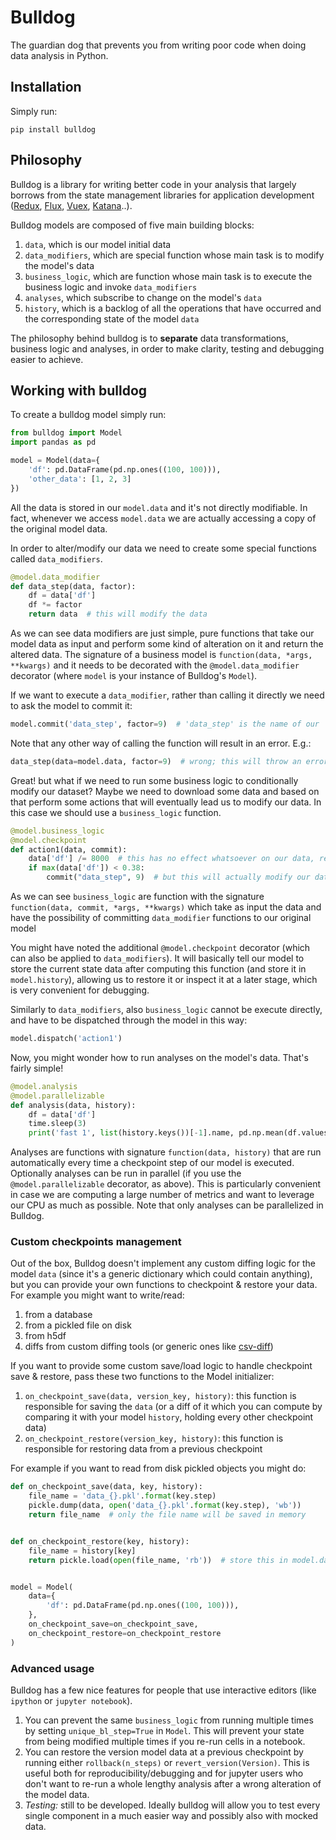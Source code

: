 # Bulldog

The guardian dog that prevents you from writing poor code when doing data analysis in Python.

## Installation

Simply run:

`pip install bulldog`

## Philosophy

Bulldog is a library for writing better code in your analysis that largely borrows from the state management libraries for application development ([Redux](https://github.com/reduxjs/redux), [Flux](https://github.com/facebook/flux), [Vuex](https://github.com/vuejs/vuex), [Katana](https://github.com/BendingSpoons/katana-swift)..).

Bulldog models are composed of five main building blocks:
1) `data`, which is our model initial data
2) `data_modifiers`, which are special function whose main task is to modify the model's data
3) `business_logic`, which are function whose main task is to execute the business logic and invoke `data_modifiers`
4) `analyses`, which subscribe to change on the model's `data`
5) `history`, which is a backlog of all the operations that have occurred and the corresponding state of the model `data`

The philosophy behind bulldog is to **separate** data transformations, business logic and analyses, in order to make
clarity, testing and debugging easier to achieve.

## Working with bulldog

To create a bulldog model simply run:
```python
from bulldog import Model
import pandas as pd

model = Model(data={
    'df': pd.DataFrame(pd.np.ones((100, 100))),
    'other_data': [1, 2, 3]
})
```

All the data is stored in our `model.data` and it's not directly modifiable. In fact, whenever we access `model.data` we are actually accessing a copy of the original model data.

In order to alter/modify our data we need to create some special functions called `data_modifiers`.

```python
@model.data_modifier
def data_step(data, factor):
    df = data['df']
    df *= factor
    return data  # this will modify the data
```

As we can see data modifiers are just simple, pure functions that take our model data as input and perform some kind of alteration on it 
and return the altered data. The signature of a business model is `function(data, *args, **kwargs)` and it needs to be
decorated with the `@model.data_modifier` decorator (where `model` is your instance of Bulldog's `Model`).

If we want to execute a `data_modifier`, rather than calling it directly we need to ask the model to commit it:

```python
model.commit('data_step', factor=9)  # 'data_step' is the name of our `data_modifier`
```

Note that any other way of calling the function will result in an error. E.g.:

```python
data_step(data=model.data, factor=9)  # wrong; this will throw an error
```

Great! but what if we need to run some business logic to conditionally modify our dataset?
Maybe we need to download some data and based on that perform some actions that will eventually 
lead us to modify our data. In this case we should use a `business_logic` function.

```python
@model.business_logic
@model.checkpoint
def action1(data, commit):
    data['df'] /= 8000  # this has no effect whatsoever on our data, remember? We are modifying a copy
    if max(data['df']) < 0.38:
        commit("data_step", 9)  # but this will actually modify our data
```

As we can see `business_logic` are function with the signature `function(data, commit, *args, **kwargs)` which take as input the data
and have the possibility of committing `data_modifier` functions to our original model

You might have noted the additional `@model.checkpoint` decorator (which can also be applied to `data_modifiers`). It will basically tell our model to store the current state data after computing
this function (and store it in `model.history`), allowing us to restore it or inspect it at a later stage, which is very convenient for debugging.

Similarly to `data_modifiers`, also `business_logic` cannot be execute directly, and have to be dispatched through the model in this way:

```python
model.dispatch('action1')
```

Now, you might wonder how to run analyses on the model's data. That's fairly simple!

```python
@model.analysis
@model.parallelizable
def analysis(data, history):
    df = data['df']
    time.sleep(3)
    print('fast 1', list(history.keys())[-1].name, pd.np.mean(df.values))
```

Analyses are functions with signature `function(data, history)` that are run automatically every time a checkpoint step of our model is executed.
Optionally analyses can be run in parallel (if you use the `@model.parallelizable` decorator, as above). This is particularly convenient
in case we are computing a large number of metrics and want to leverage our CPU as much as possible.
Note that only analyses can be parallelized in Bulldog.

### Custom checkpoints management

Out of the box, Bulldog doesn't implement any custom diffing logic for the model `data` (since it's a generic dictionary which could contain anything),
but you can provide your own functions to checkpoint & restore your data. For example you might want to write/read:

1) from a database
2) from a pickled file on disk
3) from h5df
3) diffs from custom diffing tools (or generic ones like [csv-diff](https://github.com/aswinkarthik/csvdiff))

If you want to provide some custom save/load logic to handle checkpoint save & restore, pass these two functions to the Model initializer:

1) `on_checkpoint_save(data, version_key, history)`: this function is responsible for saving the `data` (or a diff of it which you can compute by comparing it with your model `history`, holding every other checkpoint data)
2) `on_checkpoint_restore(version_key, history)`: this function is responsible for restoring data from a previous checkpoint

For example if you want to read from disk pickled objects you might do:

```python
def on_checkpoint_save(data, key, history):
    file_name = 'data_{}.pkl'.format(key.step)
    pickle.dump(data, open('data_{}.pkl'.format(key.step), 'wb'))
    return file_name  # only the file name will be saved in memory


def on_checkpoint_restore(key, history):
    file_name = history[key]
    return pickle.load(open(file_name, 'rb'))  # store this in model.data


model = Model(
    data={
        'df': pd.DataFrame(pd.np.ones((100, 100))),
    },
    on_checkpoint_save=on_checkpoint_save,
    on_checkpoint_restore=on_checkpoint_restore
)
```

### Advanced usage

Bulldog has a few nice features for people that use interactive editors (like `ipython` or `jupyter notebook`).

1) You can prevent the same `business_logic` from running multiple times by setting `unique_bl_step=True` in `Model`. This will prevent your state from being modified multiple times if you re-run cells in a notebook.
2) You can restore the version model data at a previous checkpoint by running either `rollback(n_steps)` or `revert_version(Version)`. This is useful both for reproducibility/debugging and for jupyter users who don't want to re-run a whole lengthy analysis after a wrong alteration of the model data.
3) *Testing:* still to be developed. Ideally bulldog will allow you to test every single component in a much easier way and possibly also with mocked data.


